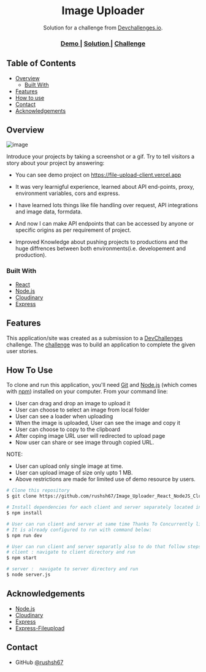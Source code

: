 <!-- Please update value in the {}  -->

<h1 align="center">Image Uploader</h1>

<div align="center">
   Solution for a challenge from  <a href="http://devchallenges.io" target="_blank">Devchallenges.io</a>.
</div>

<div align="center">
  <h3>
    <a href="https://file-upload-client.vercel.app">
      Demo
    </a>
    <span> | </span>
    <a href="https://github.com/rushsh67/Image_Uploader_React_NodeJS_Cloudinary">
      Solution
    </a>
    <span> | </span>
    <a href="https://devchallenges.io/challenges/O2iGT9yBd6xZBrOcVirx">
      Challenge
    </a>
  </h3>
</div>

<!-- TABLE OF CONTENTS -->

## Table of Contents

- [Overview](#overview)
  - [Built With](#built-with)
- [Features](#features)
- [How to use](#how-to-use)
- [Contact](#contact)
- [Acknowledgements](#acknowledgements)

<!-- OVERVIEW -->

## Overview

![image](https://user-images.githubusercontent.com/106526534/206289868-ef876dce-44c6-4550-9443-5b71d824db3b.png)

Introduce your projects by taking a screenshot or a gif. Try to tell visitors a story about your project by answering:

- You can see demo project on https://file-upload-client.vercel.app 

- It was very learnigful experience, learned about API end-points, proxy, environment variables, cors and express.

- I have learned lots things like file handling over request, API integrations and image data, formdata.
- And now I can make API endpoints that can be accessed by anyone or specific origins as per requirement of project.
- Improved Knowledge about pushing projects to productions and the huge diffrences between both environments(i.e. developement and production).


### Built With

<!-- This section should list any major frameworks that you built your project using. Here are a few examples.-->

- [React](https://reactjs.org/)
- [Node.js](https://nodejs.org/)
- [Cloudinary](https://cloudinary.com/)
- [Express](https://expressjs.com/)

## Features

<!-- List the features of your application or follow the template. Don't share the figma file here :) -->

This application/site was created as a submission to a [DevChallenges](https://devchallenges.io/challenges) challenge. The [challenge](https://devchallenges.io/challenges/O2iGT9yBd6xZBrOcVirx) was to build an application to complete the given user stories.

## How To Use

<!-- Example: -->

To clone and run this application, you'll need [Git](https://git-scm.com) and [Node.js](https://nodejs.org/en/download/) (which comes with [npm](http://npmjs.com)) installed on your computer. From your command line:

- User can drag and drop an image to upload it
- User can choose to select an image from local folder
- User can see a loader when uploading
- When the image is uploaded, User can see the image and copy it
- User can choose to copy to the clipboard
- After coping image URL user will redirected to upload page
- Now user can share or see image through copied URL.

NOTE:
- User can upload only single image at time.
- User can upload image of size only upto 1 MB.
- Above restrictions are made for limited use of demo resource by users.

```bash
# Clone this repository
$ git clone https://github.com/rushsh67/Image_Uploader_React_NodeJS_Cloudinary.git

# Install dependencies for each client and server separately located in client and server folder.
$ npm install

# User can run client and server at same time Thanks To Concurrently library.
# It is already configured to run with command below:
$ npm run dev

# User can run client and server separatly also to do that follow steps below:
# client : navigate to client directory and run
$ npm start

# server :  navigate to server directory and run
$ node server.js
```

## Acknowledgements

<!-- This section should list any articles or add-ons/plugins that helps you to complete the project. This is optional but it will help you in the future. For example -->

- [Node.js](https://nodejs.org/)
- [Cloudinary](https://cloudinary.com/)
- [Express](https://expressjs.com/)
- [Express-Fileupload](https://www.npmjs.com/package/express-fileupload)


## Contact

- GitHub [@rushsh67](https://https://github.com/rushsh67)
